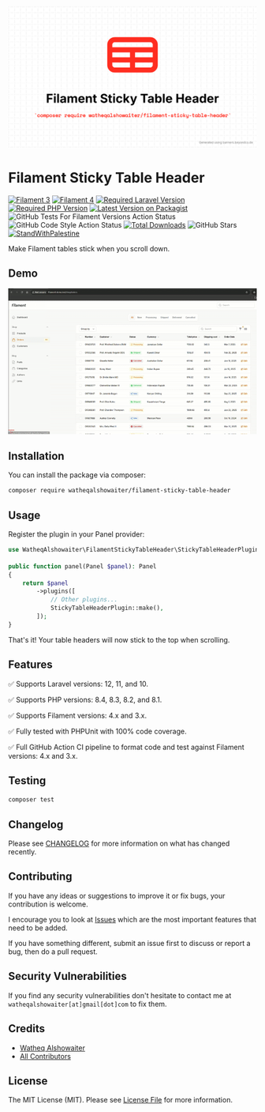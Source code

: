 ![Package cover](./arts/package-cover.png)

# Filament Sticky Table Header

<!-- shields -->
[![Filament 3][ico-filament3]][link-packagist]
[![Filament 4][ico-filament4]][link-packagist]
[![Required Laravel Version][ico-laravel]][link-packagist]
[![Required PHP Version][ico-php]][link-packagist]
[![Latest Version on Packagist][ico-version]][link-packagist]
![GitHub Tests For Filament Versions Action Status][ico-tests-for-filament-versions]
![GitHub Code Style Action Status][ico-code-style]
[![Total Downloads][ico-downloads]][link-downloads]
![GitHub Stars][ico-github-stars]
[![StandWithPalestine][ico-palestine]][link-palestine]

[ico-filament3]: https://img.shields.io/badge/FILAMENT-3.x-F2911B?style=flat-square

[ico-filament4]: https://img.shields.io/badge/FILAMENT-4.x-F2911B?style=flat-square

[ico-laravel]: https://img.shields.io/badge/Laravel-%E2%89%A510-ff2d20?style=flat-square&logo=laravel

[ico-php]: https://img.shields.io/packagist/dependency-v/watheqalshowaiter/filament-sticky-table-header/php.svg?color=%238892BF&logo=php&style=flat-square

[ico-version]: https://img.shields.io/packagist/v/watheqalshowaiter/filament-sticky-table-header.svg?style=flat-square

[ico-downloads]: https://img.shields.io/packagist/dt/watheqalshowaiter/filament-sticky-table-header.svg?style=flat-square&color=%23007ec6

[ico-code-style]: https://img.shields.io/github/actions/workflow/status/watheqalshowaiter/filament-sticky-table-header/fix-php-code-style-issues.yml?branch=main&label=code%20style&style=flat-square

[ico-tests-for-filament-versions]: https://img.shields.io/github/actions/workflow/status/watheqalshowaiter/filament-sticky-table-header/run-tests.yml?branch=main&label=filament%20version%20tests&style=flat-square

[ico-github-stars]: https://img.shields.io/github/stars/watheqalshowaiter/filament-sticky-table-header?style=flat-square

[ico-palestine]: https://raw.githubusercontent.com/TheBSD/StandWithPalestine/main/badges/StandWithPalestine.svg

[link-packagist]: https://packagist.org/packages/watheqalshowaiter/filament-sticky-table-header

[link-downloads]: https://packagist.org/packages/watheqalshowaiter/filament-sticky-table-header/stats

[link-palestine]: https://github.com/TheBSD/StandWithPalestine/blob/main/docs/README.md

<!-- ./shields -->

Make Filament tables stick when you scroll down.

## Demo

![Demo](./arts/demo.gif)

## Installation

You can install the package via composer:

```bash
composer require watheqalshowaiter/filament-sticky-table-header
```

## Usage

Register the plugin in your Panel provider:

```php
use WatheqAlshowaiter\FilamentStickyTableHeader\StickyTableHeaderPlugin;

public function panel(Panel $panel): Panel
{
    return $panel
        ->plugins([
            // Other plugins...
            StickyTableHeaderPlugin::make(),
        ]);
}
```

That's it! Your table headers will now stick to the top when scrolling.

## Features

✅ Supports Laravel versions: 12, 11, and 10.

✅ Supports PHP versions: 8.4, 8.3, 8.2, and 8.1.

✅ Supports Filament versions: 4.x and 3.x.

✅ Fully tested with PHPUnit with 100% code coverage.

✅ Full GitHub Action CI pipeline to format code and test against Filament versions: 4.x and 3.x.

## Testing

```bash
composer test
```

## Changelog

Please see [CHANGELOG](CHANGELOG.md) for more information on what has changed recently.

## Contributing

If you have any ideas or suggestions to improve it or fix bugs, your contribution is welcome.

I encourage you to look at [Issues](https://github.com/watheqalshowaiter/filament-sticky-table-header/issues) which are the
most important features that need to be added.

If you have something different, submit an issue first to discuss or report a bug, then do a pull request.

## Security Vulnerabilities

If you find any security vulnerabilities don't hesitate to contact me at `watheqalshowaiter[at]gmail[dot]com` to fix
them.

## Credits

- [Watheq Alshowaiter](https://github.com/WatheqAlshowaiter)
- [All Contributors](https://github.com/WatheqAlshowaiter/filament-sticky-table-header/graphs/contributors)

## License

The MIT License (MIT). Please see [License File](LICENSE.md) for more information.
